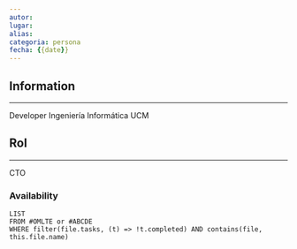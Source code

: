 ```yaml
---
autor:
lugar:
alias:
categoria: persona
fecha: {{date}}
---
```


## Information
- - -
Developer 
Ingeniería Informática UCM

## Rol
- - -
CTO

### Availability
```dataview
LIST
FROM #OMLTE or #ABCDE
WHERE filter(file.tasks, (t) => !t.completed) AND contains(file, this.file.name)
```

